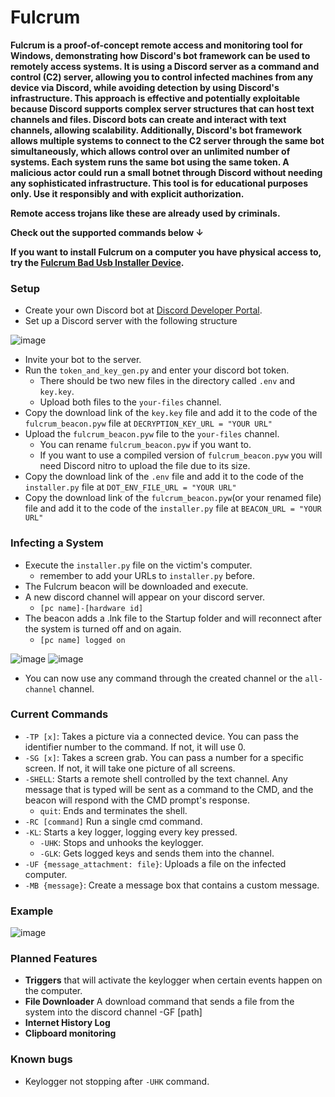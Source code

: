 # Fulcrum
**Fulcrum is a proof-of-concept remote access and monitoring tool for Windows, demonstrating how Discord's bot framework can be used to remotely access systems. It is using a Discord server as a command and control (C2) server, allowing you to control infected machines from any device via Discord, while avoiding detection by using Discord's infrastructure. This approach is effective and potentially exploitable because Discord supports complex server structures that can host text channels and files. Discord bots can create and interact with text channels, allowing scalability. Additionally, Discord's bot framework allows multiple systems to connect to the C2 server through the same bot simultaneously, which allows control over an unlimited number of systems. Each system runs the same bot using the same token. A malicious actor could run a small botnet through Discord without needing any sophisticated infrastructure. This tool is for educational purposes only. Use it responsibly and with explicit authorization.**

**Remote access trojans like these are already used by criminals.**

 **Check out the supported commands below ↓**

 **If you want to install Fulcrum on a computer you have physical access to, try the [Fulcrum Bad Usb Installer Device](https://github.com/MaximDieball/Fulcrum-Bad-Usb-Installer-Device).**


### Setup
- Create your own Discord bot at [Discord Developer Portal](https://discord.com/developers/applications).
- Set up a Discord server with the following structure

![image](https://github.com/user-attachments/assets/9dc80efc-cb84-403f-ae3c-8e0e6bbd98d5)


- Invite your bot to the server.
- Run the ``token_and_key_gen.py`` and enter your discord bot token.
    - There should be two new files in the directory called ``.env`` and ``key.key``.
    - Upload both files to the ``your-files`` channel.
- Copy the download link of the ``key.key`` file and add it to the code of the ``fulcrum_beacon.pyw`` file at `DECRYPTION_KEY_URL = "YOUR URL"`
- Upload the ``fulcrum_beacon.pyw`` file to the ``your-files`` channel.
  - You can rename ``fulcrum_beacon.pyw`` if you want to.
  - If you want to use a compiled version of ``fulcrum_beacon.pyw`` you will need Discord nitro to upload the file due to its size.
- Copy the download link of the ``.env`` file and add it to the code of the ``installer.py`` file at ``DOT_ENV_FILE_URL = "YOUR URL"``
- Copy the download link of the ``fulcrum_beacon.pyw``(or your renamed file) file and add it to the code of the ``installer.py`` file at ``BEACON_URL = "YOUR URL"``  

  
### Infecting a System
- Execute the ``installer.py`` file on the victim's computer.
  - remember to add your URLs to ``installer.py`` before.
- The Fulcrum beacon will be downloaded and execute.
- A new discord channel will appear on your discord server.
  - ``[pc name]-[hardware id]``
- The beacon adds a .lnk file to the Startup folder and will reconnect after the system is turned off and on again.
  - ``[pc name] logged on``

![image](https://github.com/user-attachments/assets/66c21fb5-249d-4891-8a31-cda244e2bf80)
![image](https://github.com/user-attachments/assets/f5adfc95-d592-4368-8305-7a9a06009580)

- You can now use any command through the created channel or the `all-channel` channel.

### Current Commands
- ``-TP [x]``: Takes a picture via a connected device. You can pass the identifier number to the command. If not, it will use 0.
- ``-SG [x]``: Takes a screen grab. You can pass a number for a specific screen. If not, it will take one picture of all screens.
- ``-SHELL``: Starts a remote shell controlled by the text channel. Any message that is typed will be sent as a command to the CMD, and the beacon will respond with the CMD prompt's response.
  - ``quit``: Ends and terminates the shell.
- ``-RC [command]`` Run a single cmd command.
- ``-KL``: Starts a key logger, logging every key pressed.
  - ``-UHK``: Stops and unhooks the keylogger.
  - ``-GLK``: Gets logged keys and sends them into the channel.
- ``-UF {message_attachment: file}``: Uploads a file on the infected computer.
- ``-MB {message}``: Create a message box that contains a custom message.

### Example
![image](https://github.com/user-attachments/assets/b16d0622-d443-426e-b908-e6943029c2d3)


### Planned Features
- **Triggers** that will activate the keylogger when certain events happen on the computer.
- **File Downloader** A download command that sends a file from the system into the discord channel -GF [path]
- **Internet History Log**
- **Clipboard monitoring**


### Known bugs
- Keylogger not stopping after ``-UHK`` command.
